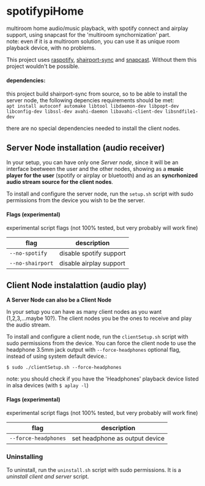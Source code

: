 # spotifypiHome
multiroom home audio/music playback, with spotify connect and airplay support, using snapcast for the 'multiroom synchornization' part.\
note: even if it is a multiroom solution, you can use it as unique room playback device, with no problems.

This project uses [raspotify](https://github.com/dtcooper/raspotify), [shairport-sync](https://github.com/mikebrady/shairport-sync) and [snapcast](https://github.com/badaix/snapcast). Without them this project wouldn't be possible.

#### dependencies:
this project build shairport-sync from source, so to be able to install the server node, the following depencies requirements should be met: <br/>
 `apt install autoconf automake libtool libdaemon-dev libpopt-dev libconfig-dev libssl-dev avahi-daemon libavahi-client-dev libsndfile1-dev`

there are no special dependencies needed to install the client nodes.


## Server Node installation (audio receiver)

In your setup, you can have only one _Server node_, since it will be an interface beetween the user and the other nodes, showing as a **music player for the user** (spotify or airplay or bluetooth) 
and as an **syncrhonized audio stream source for the client nodes**.

To install and configure the server node, run the `setup.sh` script with sudo permissions from the device you wish to be the server.

#### Flags (experimental)
experimental script flags (not 100% tested, but very probably will work fine)

| flag            | description              |
|-----------------|--------------------------|
| `--no-spotify` 	| disable spotify support 	|
| `--no-shairport`| disable airplay support 	|



## Client Node instalattion (audio play)
**A Server Node can also be a Client Node**

In your setup you can have as many client nodes as you want (1,2,3,...maybe 10?). The client nodes you be the ones to receive and play the audio stream.

To install and configure a client node, run the `clientSetup.sh` script with sudo permissions from the device.
You can force the client node to use the headphone 3.5mm jack output with `--force-headphones` optional flag, instead of using system default device.:

`$ sudo ./clientSetup.sh --force-headphones`

note: you should check if you have the 'Headphones' playback device listed in alsa devices (with `$ aplay -l`)

#### Flags (experimental)
experimental script flags (not 100% tested, but very probably will work fine)

| flag                  | description              |
|-----------------------|--------------------------|
| `--force-headphones`  | set headphone as output device |



### Uninstalling

To uninstall, run the `uninstall.sh` script with sudo permissions.
It is a _uninstall client and server_ script.
